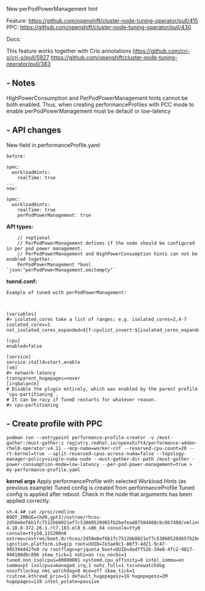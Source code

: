 New perPodPowerManagement hint

Feature: https://github.com/openshift/cluster-node-tuning-operator/pull/415
PPC: https://github.com/openshift/cluster-node-tuning-operator/pull/430

Docs:

This feature works together with Crio annotations
https://github.com/cri-o/cri-o/pull/5927
https://github.com/openshift/cluster-node-tuning-operator/pull/383


## - Notes
HighPowerConsumption and PerPodPowerManagement hints cannot be both enabled.
Thus, when creating performanceProfiles with PCC mode to enable perPodPowerManagement must be default or low-latency

## - API changes

New field in performanceProfile.yaml

```
before:

spec:
  workloadHints:
    realTime: true
...
now:

spec:
  workloadHints:
    realTime: true
    perPodPowerManagement: true
```


**API types:**

```
	// +optional
	// PerPodPowerManagement defines if the node should be configured in per pod power management.
	// PerPodPowerManagement and HighPowerConsumption hints can not be enabled together.
	PerPodPowerManagement *bool `json:"perPodPowerManagement,omitempty"`
```

**tuend.conf:**
```
Example of tuned with perPodPowerManagement:



[variables]
#> isolated_cores take a list of ranges; e.g. isolated_cores=2,4-7
isolated_cores=1
not_isolated_cores_expanded=${f:cpulist_invert:${isolated_cores_expanded}}

[cpu]
enabled=false

[service]
service.stalld=start,enable
[vm]
#> network-latency
transparent_hugepages=never
[irqbalance]
# Disable the plugin entirely, which was enabled by the parent profile `cpu-partitioning`.
# It can be racy if TuneD restarts for whatever reason.
#> cpu-partitioning

```

## - Create profile with PPC

```
podman run --entrypoint performance-profile-creator -v /must-gather:/must-gather:z registry.redhat.io/openshift4/performance-addon-rhel8-operator:v4.11 --mcp-name=worker-cnf --reserved-cpu-count=20 --rt-kernel=true --split-reserved-cpus-across-numa=false --topology-manager-policy=single-numa-node --must-gather-dir-path /must-gather -power-consumption-mode=low-latency --per-pod-power-management=true > my-performance-profile.yaml
```

**kernel args**
Apply performanceProfile with selected Workload Hints (as previous example)
Tuned config is created from performanceProfile
Tuned config is applied after reboot.
Check in the node that arguments has been applied correctly.


```
sh-4.4# cat /proc/cmdline
BOOT_IMAGE=(hd0,gpt3)/ostree/rhcos-2d50e6ef6b1fc7512bb8021ef7c53860520d65fb2befead87504408cbc6b7488/vmlinuz-4.18.0-372.26.1.rt7.183.el8_6.x86_64 console=tty0 console=ttyS0,115200n8 ostree=/ostree/boot.0/rhcos/2d50e6ef6b1fc7512bb8021ef7c53860520d65fb2befead87504408cbc6b7488/0 ignition.platform.id=gcp root=UUID=7e3ae9c1-86f3-4d21-9c47-985394d42fe0 rw rootflags=prjquota boot=UUID=4adff52b-34e8-4fc2-9817-949108dbc896 skew_tick=1 nohz=on rcu_nocbs=1 tuned.non_isolcpus=00000001 systemd.cpu_affinity=0 intel_iommu=on iommu=pt isolcpus=managed_irq,1 nohz_full=1 tsc=nowatchdog nosoftlockup nmi_watchdog=0 mce=off skew_tick=1 rcutree.kthread_prio=11 default_hugepagesz=1G hugepagesz=2M hugepages=128 intel_pstate=passive
```
